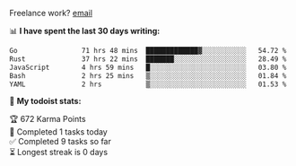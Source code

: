 Freelance work? [email](mailto:fanosoro@gmail.com)

📊 **I have spent the last 30 days writing:**
<!--START_SECTION:waka-->

```txt
Go                71 hrs 48 mins  █████████████▓░░░░░░░░░░░   54.72 %
Rust              37 hrs 22 mins  ███████░░░░░░░░░░░░░░░░░░   28.49 %
JavaScript        4 hrs 59 mins   █░░░░░░░░░░░░░░░░░░░░░░░░   03.80 %
Bash              2 hrs 25 mins   ▒░░░░░░░░░░░░░░░░░░░░░░░░   01.84 %
YAML              2 hrs           ▒░░░░░░░░░░░░░░░░░░░░░░░░   01.53 %
```

<!--END_SECTION:waka-->

🚧 **My todoist stats:**
<!-- TODO-IST:START -->
🏆  672 Karma Points           
🌸  Completed 1 tasks today           
✅  Completed 9 tasks so far           
⏳  Longest streak is 0 days
<!-- TODO-IST:END -->
